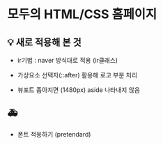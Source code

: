 # 모두의 HTML/CSS 홈페이지

## 💡 새로 적용해 본 것

- ir기법 : naver 방식대로 적용 (ir클래스)
- 가상요소 선택자(::after) 활용해 로고 부분 처리

- 뷰포트 좁아지면 (1480px) aside 나타내지 않음

## 🚑

- 폰트 적용하기 (pretendard)
